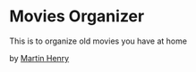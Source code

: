 # Movies Organizer

This is to organize old movies you have at home

by [Martin Henry](http://twitter.com/emailnitram)